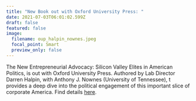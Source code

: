 ```yaml
---
title: "New Book out with Oxford University Press: "
date: 2021-07-03T06:01:02.599Z
draft: false
featured: false
image:
  filename: oup_halpin_nownes.jpeg
  focal_point: Smart
  preview_only: false
---
```

The New Entrepreneurial Advocacy: Silicon Valley Elites in American Politics, is out with Oxford University Press. Authored by Lab Director Darren Halpin, with Anthony J. Nownes (University of Tennessee), t provides a deep dive into the political engagement of this important slice of corporate America. Find details [here](https://global.oup.com/academic/product/the-new-entrepreneurial-advocacy-9780190883003?cc=au&lang=en&).